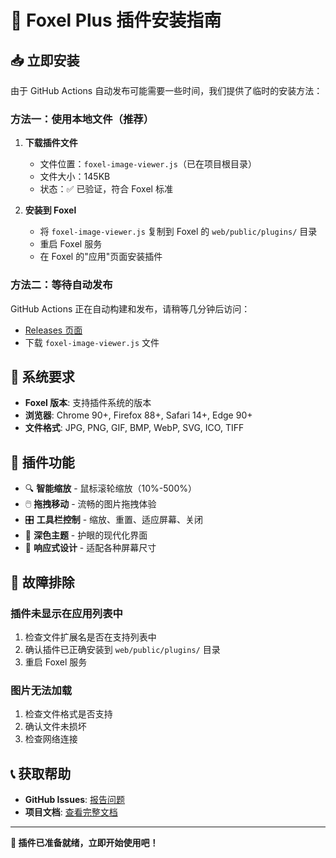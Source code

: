 # 🚀 Foxel Plus 插件安装指南

## 📥 立即安装

由于 GitHub Actions 自动发布可能需要一些时间，我们提供了临时的安装方法：

### 方法一：使用本地文件（推荐）

1. **下载插件文件**
   - 文件位置：`foxel-image-viewer.js`（已在项目根目录）
   - 文件大小：145KB
   - 状态：✅ 已验证，符合 Foxel 标准

2. **安装到 Foxel**
   - 将 `foxel-image-viewer.js` 复制到 Foxel 的 `web/public/plugins/` 目录
   - 重启 Foxel 服务
   - 在 Foxel 的"应用"页面安装插件

### 方法二：等待自动发布

GitHub Actions 正在自动构建和发布，请稍等几分钟后访问：
- [Releases 页面](https://github.com/maxage/foxel-plus/releases)
- 下载 `foxel-image-viewer.js` 文件

## 🔧 系统要求

- **Foxel 版本**: 支持插件系统的版本
- **浏览器**: Chrome 90+, Firefox 88+, Safari 14+, Edge 90+
- **文件格式**: JPG, PNG, GIF, BMP, WebP, SVG, ICO, TIFF

## 🎯 插件功能

- 🔍 **智能缩放** - 鼠标滚轮缩放（10%-500%）
- 🖱️ **拖拽移动** - 流畅的图片拖拽体验
- 🎛️ **工具栏控制** - 缩放、重置、适应屏幕、关闭
- 🌙 **深色主题** - 护眼的现代化界面
- 📱 **响应式设计** - 适配各种屏幕尺寸

## 🐛 故障排除

### 插件未显示在应用列表中
1. 检查文件扩展名是否在支持列表中
2. 确认插件已正确安装到 `web/public/plugins/` 目录
3. 重启 Foxel 服务

### 图片无法加载
1. 检查文件格式是否支持
2. 确认文件未损坏
3. 检查网络连接

## 📞 获取帮助

- **GitHub Issues**: [报告问题](https://github.com/maxage/foxel-plus/issues)
- **项目文档**: [查看完整文档](https://github.com/maxage/foxel-plus#readme)

---

**🎉 插件已准备就绪，立即开始使用吧！**
